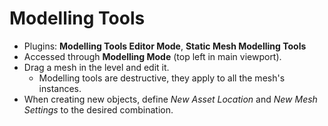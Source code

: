 # Modelling Tools

- Plugins: **Modelling Tools Editor Mode**, **Static Mesh Modelling Tools**
- Accessed through **Modelling Mode** (top left in main viewport).
- Drag a mesh in the level and edit it.
  - Modelling tools are destructive, they apply to all the mesh's instances.
- When creating new objects, define *New Asset Location* and *New Mesh Settings* to the desired combination.

